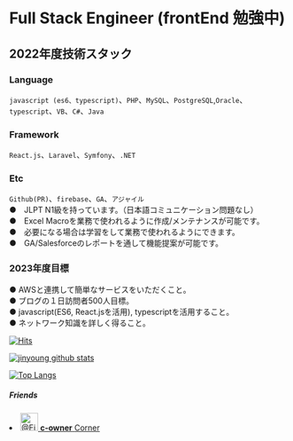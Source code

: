 # Full Stack Engineer (frontEnd 勉強中)
## 2022年度技術スタック
### Language  
`javascript (es6、typescript)`、`PHP`、`MySQL`、`PostgreSQL`,`Oracle`、`typescript`、`VB`、`C#`、`Java`  

### Framework
`React.js`、`Laravel`、`Symfony`、`.NET`  

### Etc
`Github(PR)`、`firebase`、`GA`、`アジャイル`  
●　JLPT N1級を持っています。（日本語コミュニケーション問題なし）  
●　Excel Macroを業務で使われるように作成/メンテナンスが可能です。  
●　必要になる場合は学習をして業務で使われるようにできます。  
●　GA/Salesforceのレポートを通して機能提案が可能です。  

### 2023年度目標
● AWSと連携して簡単なサービスをいただくこと。  
● ブログの１日訪問者500人目標。  
● javascript(ES6, React.jsを活用), typescriptを活用すること。  
● ネットワーク知識を詳しく得ること。  

<!-- 訪問者数  -->
[![Hits](https://hits.seeyoufarm.com/api/count/incr/badge.svg?url=https%3A%2F%2Fgithub.com%2Fdigitalrepresentation&count_bg=%2379C83D&title_bg=%23555555&icon=&icon_color=%23E7E7E7&title=hits&edge_flat=false)](https://github.com/digitalRepresentation/)

<!-- github stats -->
[![jinyoung github stats](https://github-readme-stats.vercel.app/api?username=digitalrepresentation)](https://github.com/digitalRepresentation/)

<!-- Top Language -->
[![Top Langs](https://github-readme-stats.vercel.app/api/top-langs/?username=digitalrepresentation&layout=compact&theme=simple)](https://github.com/digitalrepresentation)

##### Friends

<a href="https://github.com/Eight-Corner" target="_blank" rel="noopener">
 <li class="mb-2 d-flex" data-test-selector="grid-mode-element">
      <a href="https://github.com/Eight-Corner" class="mr-2" data-hovercard-type="user" data-hovercard-url="/users/Eight-Corner/hovercard" data-octo-click="hovercard-link-click" data-octo-dimensions="link_type:self">
        <img src="https://avatars.githubusercontent.com/u/68332735?v=4" alt="@Eight-Corner" size="32" height="32" width="32" data-view-component="true" class="avatar circle">
      </a>
      <span data-view-component="true" class="flex-self-center min-width-0 css-truncate css-truncate-overflow width-fit flex-auto">
        <a href="https://github.com/c-owner" class="Link--primary no-underline flex-self-center">
          <strong>c-owner</strong>
          <span class="color-fg-muted">Corner</span>
        </a>
</span>    </li>
</a>


